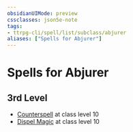 ```yaml
---
obsidianUIMode: preview
cssclasses: json5e-note
tags:
- ttrpg-cli/spell/list/subclass/abjurer
aliases: ["Spells for Abjurer"]
---
```

# Spells for Abjurer

## 3rd Level

- [Counterspell](counterspell-xphb "XPHB") at class level 10
- [Dispel Magic](dispel-magic-xphb "XPHB") at class level 10